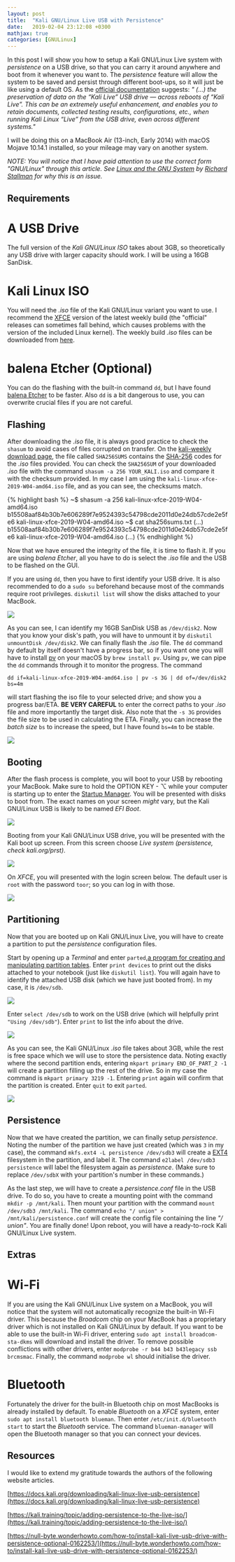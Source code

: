 ```yaml
---
layout: post
title:  "Kali GNU/Linux Live USB with Persistence"
date:   2019-02-04 23:12:08 +0300
mathjax: true
categories: [GNULinux]
---
```


In this post I will show you how to setup a Kali GNU/Linux Live system with _persistence_ on a USB drive, so that you can carry it around anywhere and boot from it whenever you want to. The _persistence_ feature will allow the system to be saved and persist through different boot-ups, so it will just be like using a default OS. As the [official documentation](https://docs.kali.org/downloading/kali-linux-live-usb-persistence) suggests: _" (...) the preservation of data on the “Kali Live” USB drive — across reboots of “Kali Live”. This can be an extremely useful enhancement, and enables you to retain documents, collected testing results, configurations, etc., when running Kali Linux “Live” from the USB drive, even across different systems."_

I will be doing this on a MacBook Air (13-inch, Early 2014) with macOS Mojave 10.14.1 installed, so your mileage may vary on another system.

_NOTE: You will notice that I have paid attention to use the correct form "GNU/Linux" through this article. See [Linux and the GNU System](https://www.gnu.org/gnu/linux-and-gnu.en.html) by [Richard Stallman](http://www.stallman.org) for why this is an issue._

## Requirements

# A USB Drive

The full version of the _Kali GNU/Linux ISO_ takes about 3GB, so theoretically any USB drive with larger capacity should work. I will be using a 16GB SanDisk.

# Kali Linux ISO

You will need the _.iso_ file of the Kali GNU/Linux variant you want to use. I recommend the [XFCE](https://www.xfce.org) version of the latest weekly build (the "official" releases can sometimes fall behind, which causes problems with the version of the included Linux kernel). The weekly build _.iso_ files can be downloaded from [here](http://cdimage.kali.org/kali-images/kali-weekly/).

# balena Etcher (Optional)

You can do the flashing with the built-in command `dd`, but I have found [balena Etcher](https://www.balena.io/etcher/) to be faster. Also `dd` is a bit dangerous to use, you can overwrite crucial files if you are not careful.

## Flashing

After downloading the _.iso_ file, it is always good practice to check the `shasum` to avoid cases of files corrupted on transfer. On the [kali-weekly download page](http://cdimage.kali.org/kali-images/kali-weekly/), the file called `SHA256SUMS` contains the [SHA-256](https://en.wikipedia.org/wiki/SHA-2) codes for the _.iso_ files provided. You can check the `SHA256SUM` of your downloaded _.iso_ file with the command `shasum -a 256 YOUR_KALI.iso` and compare it with the checksum provided. In my case I am using the `kali-linux-xfce-2019-W04-amd64.iso` file, and as you can see, the checksums match.

{% highlight bash %}
~$ shasum -a 256 kali-linux-xfce-2019-W04-amd64.iso
b15508aaf84b30b7e606289f7e9524393c54798cde2011d0e24db57cde2e5fe6  kali-linux-xfce-2019-W04-amd64.iso
~$ cat sha256sums.txt
(...)
b15508aaf84b30b7e606289f7e9524393c54798cde2011d0e24db57cde2e5fe6  kali-linux-xfce-2019-W04-amd64.iso
(...)
{% endhighlight %}

Now that we have ensured the integrity of the file, it is time to flash it. If you are using _balena Etcher_, all you have to do is select the _.iso_ file and the USB to be flashed on the GUI.

If you are using `dd`, then you have to first identify your USB drive. It is also recommended to do a `sudo su` beforehand because most of the commands require root privileges. `diskutil list` will show the disks attached to your MacBook.

![](/assets/2019-02-04-kali-gnulinux-live-usb-with-persistence/diskutil_list.png)

As you can see, I can identify my 16GB SanDisk USB as `/dev/disk2`. Now that you know your disk's path, you will have to unmount it by `diskutil unmountDisk /dev/disk2`. We can finally flash the _.iso_ file. The `dd` command by default by itself doesn't have a progress bar, so if you want one you will have to install [pv](https://linux.die.net/man/1/pv) on your macOS by `brew install pv`. Using `pv`, we can pipe the `dd` commands through it to monitor the progress. The command

`dd if=kali-linux-xfce-2019-W04-amd64.iso | pv -s 3G | dd of=/dev/disk2 bs=4m`

will start flashing the iso file to your selected drive; and show you a progress bar/ETA. **BE VERY CAREFUL** to enter the correct paths to your _.iso_ file and more importantly the target disk. Also note that the `-s 3G` provides the file size to be used in calculating the ETA. Finally, you can increase the _batch size_ `bs` to increase the speed, but I have found `bs=4m` to be stable.

![](/assets/2019-02-04-kali-gnulinux-live-usb-with-persistence/dd.png)

## Booting

After the flash process is complete, you will boot to your USB by rebooting your MacBook. Make sure to hold the OPTION KEY - ⌥ while your computer is starting up to enter the [Startup Manager](https://support.apple.com/en-us/HT202796). You will be presented with disks to boot from. The exact names on your screen _might_ vary, but the Kali GNU/Linux USB is likely to be named *EFI Boot*.

![](/assets/2019-02-04-kali-gnulinux-live-usb-with-persistence/boot.png)

Booting from your Kali GNU/Linux USB drive, you will be presented with the Kali boot up screen. From this screen choose *Live system (persistence, check kali.org/prst)*.

![](/assets/2019-02-04-kali-gnulinux-live-usb-with-persistence/persis.png)

On _XFCE_, you will presented with the login screen below. The default user is `root` with the password `toor`; so you can log in with those.

![](/assets/2019-02-04-kali-gnulinux-live-usb-with-persistence/root.png)

## Partitioning

Now that you are booted up on Kali GNU/Linux Live, you will have to create a partition to put the _persistence_ configuration files.

Start by opening up a _Terminal_ and enter `parted`,[a program for creating and manipulating partition tables](https://wiki.archlinux.org/index.php/Parted). Enter `print devices` to print out the disks attached to your notebook (just like `diskutil list`). You will again have to identify the attached USB disk (which we have just booted from). In my case, it is `/dev/sdb`.

![](/assets/2019-02-04-kali-gnulinux-live-usb-with-persistence/parted0.png)

Enter `select /dev/sdb` to work on the USB drive (which will helpfully print `"Using /dev/sdb"`). Enter `print` to list the info about the drive.

![](/assets/2019-02-04-kali-gnulinux-live-usb-with-persistence/parted1.png)

As you can see, the Kali GNU/Linux _.iso_ file takes about 3GB, while the rest is free space which we will use to store the persistence data. Noting exactly where the second partition ends, entering `mkpart primary END_OF_PART_2 -1` will create a partition filling up the rest of the drive. So in my case the command is `mkpart primary 3219 -1`. Entering `print` again will confirm that the partition is created. Enter `quit` to exit `parted`.

![](/assets/2019-02-04-kali-gnulinux-live-usb-with-persistence/parted2.png)


## Persistence

Now that we have created the partition, we can finally setup _persistence_. Noting the number of the partition we have just created (which was `3` in my case), the command `mkfs.ext4 -L persistence /dev/sdb3` will create a [EXT4](https://opensource.com/article/17/5/introduction-ext4-filesystem) filesystem in the partition, and label it. The command `e2label /dev/sdb3 persistence` will label the filesystem again as *persistence*. (Make sure to replace `/dev/sdbX` with your partition's number in these commands.)

As the last step, we will have to create a _persistence.conf_ file in the USB drive. To do so, you have to create a mounting point with the command `mkdir -p /mnt/kali`. Then mount your partition with the command `mount /dev/sdb3 /mnt/kali`. The command `echo "/ union" > /mnt/kali/persistence.conf` will create the config file containing the line _"/ union"_. You are finally done! Upon reboot, you will have a ready-to-rock Kali GNU/Linux Live system.

## Extras

# Wi-Fi

If you are using the Kali GNU/Linux Live system on a MacBook, you will notice that the system will not automatically recognize the built-in Wi-Fi driver. This because the _Broadcom_ chip on your MacBook has a proprietary driver which is not installed on Kali GNU/Linux by default. If you want to be able to use the built-in Wi-Fi driver, entering `sudo apt install broadcom-sta-dkms` will download and install the driver. To remove possible conflictions with other drivers, enter `modprobe -r b44 b43 b43legacy ssb brcmsmac`. Finally, the command `modprobe wl` should initialise the driver.

# Bluetooth

Fortunately the driver for the built-in Bluetooth chip on most MacBooks is already installed by default. To enable _Bluetooth_ on a _XFCE_ system, enter `sudo apt install bluetooth blueman`. Then enter `/etc/init.d/bluetooth start` to start the _Bluetooth_ service. The command `blueman-manager` will open the Bluetooth manager so that you can connect your devices.

## Resources

I would like to extend my gratitude towards the authors of the following website articles.

[https://docs.kali.org/downloading/kali-linux-live-usb-persistence](https://docs.kali.org/downloading/kali-linux-live-usb-persistence)

[https://kali.training/topic/adding-persistence-to-the-live-iso/](https://kali.training/topic/adding-persistence-to-the-live-iso/)

[https://null-byte.wonderhowto.com/how-to/install-kali-live-usb-drive-with-persistence-optional-0162253/](https://null-byte.wonderhowto.com/how-to/install-kali-live-usb-drive-with-persistence-optional-0162253/)
